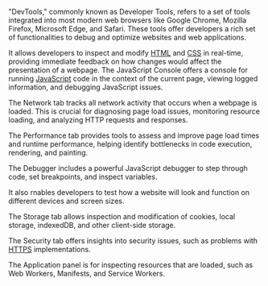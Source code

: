 "DevTools," commonly known as Developer Tools, refers to a set of tools integrated into most modern web browsers like Google Chrome, Mozilla Firefox, Microsoft Edge, and Safari. These tools offer developers a rich set of functionalities to debug and optimize websites and web applications.

It allows developers to inspect and modify [HTML](../web/html.md) and [CSS](../programming/css.md) in real-time, providing immediate feedback on how changes would affect the presentation of a webpage. The JavaScript Console offers a console for running [JavaScript](../programming/js.md) code in the context of the current page, viewing logged information, and debugging JavaScript issues.

The Network tab tracks all network activity that occurs when a webpage is loaded. This is crucial for diagnosing page load issues, monitoring resource loading, and analyzing HTTP requests and responses.

The Performance tab provides tools to assess and improve page load times and runtime performance, helping identify bottlenecks in code execution, rendering, and painting.

The Debugger includes a powerful JavaScript debugger to step through code, set breakpoints, and inspect variables.

It also rnables developers to test how a website will look and function on different devices and screen sizes.

The Storage tab allows inspection and modification of cookies, local storage, indexedDB, and other client-side storage.

The Security tab offers insights into security issues, such as problems with [HTTPS](../web/https.md) implementations.

The Application panel is for inspecting resources that are loaded, such as Web Workers, Manifests, and Service Workers.
